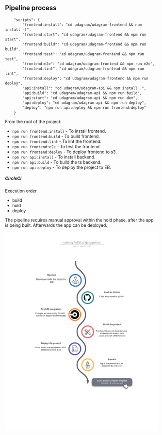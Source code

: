## Pipeline process

```
    "scripts": {
        "frontend:install": "cd udagram/udagram-frontend && npm install -f",
        "frontend:start": "cd udagram/udagram-frontend && npm run start",
        "frontend:build": "cd udagram/udagram-frontend && npm run build",
        "frontend:test": "cd udagram/udagram-frontend && npm run test",
        "frontend:e2e": "cd udagram/udagram-frontend && npm run e2e",
        "frontend:lint": "cd udagram/udagram-frontend && npm run lint",
        "frontend:deploy": "cd udagram/udagram-frontend && npm run deploy",
        "api:install": "cd udagram/udagram-api && npm install .",
        "api:build": "cd udagram/udagram-api && npm run build",
        "api:start": "cd udagram/udagram-api && npm run dev",
        "api:deploy": "cd udagram/udagram-api && npm run deploy",
        "deploy": "npm run api:deploy && npm run frontend:deploy"
    }
```

From the root of the project:
- `npm run frontend:install`    - To install frontend.
- `npm run frontend:build`      - To build frontend.
- `npm run frontend:lint`       - To lint the frontend.
- `npm run frontend:e2e`        - To test the frontend.
- `npm run frontend:deploy`     - To deploy frontend to s3.
- `npm run api:install`         - To install backend.
- `npm run api:build`           - To build the ts backend.
- `npm run api:deploy`          - To deploy the project to EB.


##### CircleCi

Execution order
- build
- hold
- deploy

The pipeline requires manual approval within the hold phase, after the app is being built. Afterwards the app can be deployed.

![](./pipeline.png)